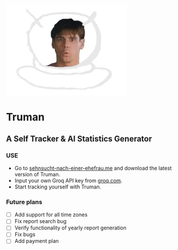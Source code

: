 <img src="https://raw.githubusercontent.com/sehnsucht-nach-einer-ehefrau/truman/master/truman-github.png" width="330"/></img>

# Truman

## A Self Tracker & AI Statistics Generator

### USE

- Go to [sehnsucht-nach-einer-ehefrau.me](https://sehnsucht-nach-einer-ehefrau.me) and download the latest version of Truman.
- Input your own Groq API key from [groq.com](https://console.groq.com/keys).
- Start tracking yourself with Truman.

### Future plans

- [ ] Add support for all time zones
- [ ] Fix report search bug
- [ ] Verify functionality of yearly report generation
- [ ] Fix bugs
- [ ] Add payment plan
